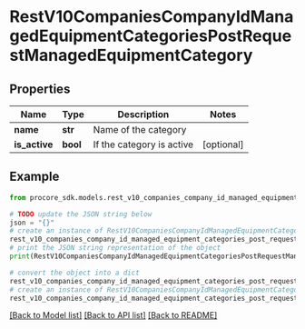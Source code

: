 # RestV10CompaniesCompanyIdManagedEquipmentCategoriesPostRequestManagedEquipmentCategory


## Properties

Name | Type | Description | Notes
------------ | ------------- | ------------- | -------------
**name** | **str** | Name of the category | 
**is_active** | **bool** | If the category is active | [optional] 

## Example

```python
from procore_sdk.models.rest_v10_companies_company_id_managed_equipment_categories_post_request_managed_equipment_category import RestV10CompaniesCompanyIdManagedEquipmentCategoriesPostRequestManagedEquipmentCategory

# TODO update the JSON string below
json = "{}"
# create an instance of RestV10CompaniesCompanyIdManagedEquipmentCategoriesPostRequestManagedEquipmentCategory from a JSON string
rest_v10_companies_company_id_managed_equipment_categories_post_request_managed_equipment_category_instance = RestV10CompaniesCompanyIdManagedEquipmentCategoriesPostRequestManagedEquipmentCategory.from_json(json)
# print the JSON string representation of the object
print(RestV10CompaniesCompanyIdManagedEquipmentCategoriesPostRequestManagedEquipmentCategory.to_json())

# convert the object into a dict
rest_v10_companies_company_id_managed_equipment_categories_post_request_managed_equipment_category_dict = rest_v10_companies_company_id_managed_equipment_categories_post_request_managed_equipment_category_instance.to_dict()
# create an instance of RestV10CompaniesCompanyIdManagedEquipmentCategoriesPostRequestManagedEquipmentCategory from a dict
rest_v10_companies_company_id_managed_equipment_categories_post_request_managed_equipment_category_from_dict = RestV10CompaniesCompanyIdManagedEquipmentCategoriesPostRequestManagedEquipmentCategory.from_dict(rest_v10_companies_company_id_managed_equipment_categories_post_request_managed_equipment_category_dict)
```
[[Back to Model list]](../README.md#documentation-for-models) [[Back to API list]](../README.md#documentation-for-api-endpoints) [[Back to README]](../README.md)


